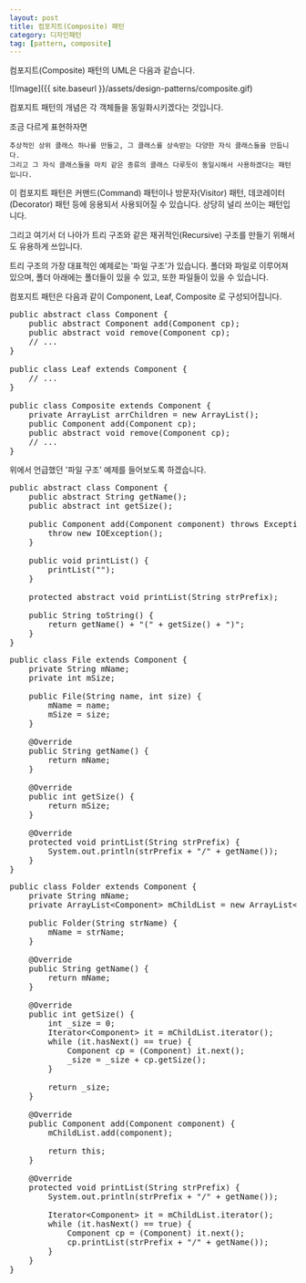 ```yaml
---
layout: post
title: 컴포지트(Composite) 패턴
category: 디자인패턴
tag: [pattern, composite]
---
```


컴포지트(Composite) 패턴의 UML은 다음과 같습니다.

![Image]({{ site.baseurl }}/assets/design-patterns/composite.gif) 

컴포지트 패턴의 개념은 각 객체들을 동일화시키겠다는 것입니다.

조금 다르게 표현하자면

~~~
추상적인 상위 클래스 하나를 만들고, 그 클래스를 상속받는 다양한 자식 클래스들을 만듭니다.
그리고 그 자식 클래스들을 마치 같은 종류의 클래스 다루듯이 동일시해서 사용하겠다는 패턴입니다.
~~~

이 컴포지트 패턴은 커맨드(Command) 패턴이나 방문자(Visitor) 패턴, 데코레이터(Decorator) 패턴 등에 
응용되서 사용되어질 수 있습니다. 상당히 널리 쓰이는 패턴입니다.

그리고 여기서 더 나아가 트리 구조와 같은 재귀적인(Recursive) 구조를 만들기 위해서도 유용하게 쓰입니다.

트리 구조의 가장 대표적인 예제로는 '파일 구조'가 있습니다.
폴더와 파일로 이루어져 있으며, 폴더 아래에는 폴더들이 있을 수 있고, 또한 파일들이 있을 수 있습니다.


컴포지트 패턴은 다음과 같이 Component, Leaf, Composite 로 구성되어집니다.

<pre class="prettyprint lang-java">
public abstract class Component {
	public abstract Component add(Component cp);
	public abstract void remove(Component cp);
	// ... 
} 

public class Leaf extends Component {
	// ...
} 

public class Composite extends Component {
	private ArrayList arrChildren = new ArrayList();
	public Component add(Component cp);
	public abstract void remove(Component cp); 
	// ...
}  
</pre>

위에서 언급했던 '파일 구조' 예제를 들어보도록 하겠습니다.

<pre class="prettyprint lang-java">
public abstract class Component {
	public abstract String getName();
	public abstract int getSize();

	public Component add(Component component) throws Exception {
		throw new IOException();
	}

	public void printList() {
		printList("");
	}

	protected abstract void printList(String strPrefix);

	public String toString() {
		return getName() + "(" + getSize() + ")";
	}
}
</pre>

<pre class="prettyprint lang-java">
public class File extends Component {
	private String mName;
	private int mSize;

	public File(String name, int size) {
		mName = name;
		mSize = size;
	}

	@Override
	public String getName() {
		return mName;
	}

	@Override
	public int getSize() {
		return mSize;
	}

	@Override
	protected void printList(String strPrefix) {
		System.out.println(strPrefix + "/" + getName());
	}
}
</pre>

<pre class="prettyprint lang-java">
public class Folder extends Component {
	private String mName;
	private ArrayList&lt;Component&gt; mChildList = new ArrayList&lt;Component&gt;();

	public Folder(String strName) {
		mName = strName;
	}

	@Override
	public String getName() {
		return mName;
	}

	@Override
	public int getSize() {
		int _size = 0;
		Iterator&lt;Component&gt; it = mChildList.iterator();
		while (it.hasNext() == true) {
			Component cp = (Component) it.next();
			_size = _size + cp.getSize();
		}

		return _size;
	}

	@Override
	public Component add(Component component) {
		mChildList.add(component);

		return this;
	}

	@Override
	protected void printList(String strPrefix) {
		System.out.println(strPrefix + "/" + getName());

		Iterator&lt;Component&gt; it = mChildList.iterator();
		while (it.hasNext() == true) {
			Component cp = (Component) it.next();
			cp.printList(strPrefix + "/" + getName());
		}
	}
}
</pre>